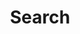 ---
layout: default
title: Search
parent: Wrapper
grand_parent: Справочник
permalink: /reference/wrapper/search
---